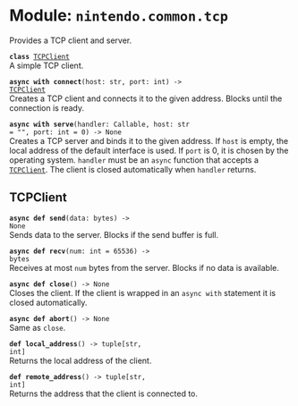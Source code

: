 
# Module: <code>nintendo.common.tcp</code>

Provides a TCP client and server.

<code>**class** [TCPClient](#tcpclient)</code><br>
<span class="docs">A simple TCP client.</span>

<code>**async with connect**(host: str, port: int) -> [TCPClient](#tcpclient)</code><br>
<span class="docs">Creates a TCP client and connects it to the given address. Blocks until the connection is ready.</span>

<code>**async with serve**(handler: Callable, host: str = "", port: int = 0) -> None</code><br>
<span class="docs">Creates a TCP server and binds it to the given address. If `host` is empty, the local address of the default interface is used. If `port` is 0, it is chosen by the operating system. `handler` must be an `async` function that accepts a [`TCPClient`](#tcpclient). The client is closed automatically when `handler` returns.</span>

## TCPClient
<code>**async def send**(data: bytes) -> None</code><br>
<span class="docs">Sends data to the server. Blocks if the send buffer is full.</span>

<code>**async def recv**(num: int = 65536) -> bytes</code><br>
<span class="docs">Receives at most `num` bytes from the server. Blocks if no data is available.</span>

<code>**async def close**() -> None</code><br>
<span class="docs">Closes the client. If the client is wrapped in an `async with` statement it is closed automatically.</span>

<code>**async def abort**() -> None</code><br>
<span class="docs">Same as `close`.</span>

<code>**def local_address**() -> tuple[str, int]</code><br>
<span class="docs">Returns the local address of the client.</span>

<code>**def remote_address**() -> tuple[str, int]</code><br>
<span class="docs">Returns the address that the client is connected to.</span>
